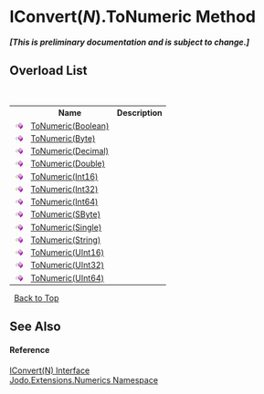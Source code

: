 # IConvert(*N*).ToNumeric Method 
 _**\[This is preliminary documentation and is subject to change.\]**_


## Overload List
&nbsp;<table><tr><th></th><th>Name</th><th>Description</th></tr><tr><td>![Public method](media/pubmethod.gif "Public method")</td><td><a href="M_Jodo_Extensions_Numerics_IConvert_1_ToNumeric">ToNumeric(Boolean)</a></td><td /></tr><tr><td>![Public method](media/pubmethod.gif "Public method")</td><td><a href="M_Jodo_Extensions_Numerics_IConvert_1_ToNumeric_1">ToNumeric(Byte)</a></td><td /></tr><tr><td>![Public method](media/pubmethod.gif "Public method")</td><td><a href="M_Jodo_Extensions_Numerics_IConvert_1_ToNumeric_2">ToNumeric(Decimal)</a></td><td /></tr><tr><td>![Public method](media/pubmethod.gif "Public method")</td><td><a href="M_Jodo_Extensions_Numerics_IConvert_1_ToNumeric_3">ToNumeric(Double)</a></td><td /></tr><tr><td>![Public method](media/pubmethod.gif "Public method")</td><td><a href="M_Jodo_Extensions_Numerics_IConvert_1_ToNumeric_4">ToNumeric(Int16)</a></td><td /></tr><tr><td>![Public method](media/pubmethod.gif "Public method")</td><td><a href="M_Jodo_Extensions_Numerics_IConvert_1_ToNumeric_5">ToNumeric(Int32)</a></td><td /></tr><tr><td>![Public method](media/pubmethod.gif "Public method")</td><td><a href="M_Jodo_Extensions_Numerics_IConvert_1_ToNumeric_6">ToNumeric(Int64)</a></td><td /></tr><tr><td>![Public method](media/pubmethod.gif "Public method")</td><td><a href="M_Jodo_Extensions_Numerics_IConvert_1_ToNumeric_7">ToNumeric(SByte)</a></td><td /></tr><tr><td>![Public method](media/pubmethod.gif "Public method")</td><td><a href="M_Jodo_Extensions_Numerics_IConvert_1_ToNumeric_8">ToNumeric(Single)</a></td><td /></tr><tr><td>![Public method](media/pubmethod.gif "Public method")</td><td><a href="M_Jodo_Extensions_Numerics_IConvert_1_ToNumeric_9">ToNumeric(String)</a></td><td /></tr><tr><td>![Public method](media/pubmethod.gif "Public method")</td><td><a href="M_Jodo_Extensions_Numerics_IConvert_1_ToNumeric_10">ToNumeric(UInt16)</a></td><td /></tr><tr><td>![Public method](media/pubmethod.gif "Public method")</td><td><a href="M_Jodo_Extensions_Numerics_IConvert_1_ToNumeric_11">ToNumeric(UInt32)</a></td><td /></tr><tr><td>![Public method](media/pubmethod.gif "Public method")</td><td><a href="M_Jodo_Extensions_Numerics_IConvert_1_ToNumeric_12">ToNumeric(UInt64)</a></td><td /></tr></table>&nbsp;
<a href="#iconvert(*n*).tonumeric-method">Back to Top</a>

## See Also


#### Reference
<a href="T_Jodo_Extensions_Numerics_IConvert_1">IConvert(N) Interface</a><br /><a href="N_Jodo_Extensions_Numerics">Jodo.Extensions.Numerics Namespace</a><br />